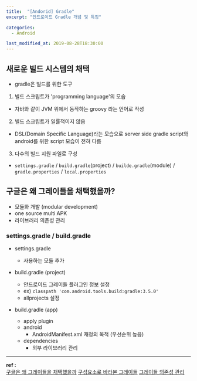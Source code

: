 ```yaml
---
title:  "[Andorid] Gradle"
excerpt: "안드로이드 Gradle 개념 및 특징"

categories:
  - Android

last_modified_at: 2019-08-28T18:30:00
---
```


## 새로운 빌드 시스템의 채택
- gradle은 빌드를 위한 도구

1. 빌드 스크립트가 'programming language'의 모습
- 자바와 같이 JVM 위에서 동작하는 groovy 라는 언어로 작성

2. 빌드 스크립트가 일률적이지 않음
- DSL(Domain Specific Language)라는 모습으로 server side gradle script와 android를 위한 script 모습이 전혀 다름

3. 다수의 빌드 지원 파일로 구성
- `settings.gradle` / `build.gradle`(project) / `builde.gradle`(module) / `gradle.properties` / `local.properties`

## 구글은 왜 그레이들을 채택했을까?
- 모듈화 개발 (modular development)
- one source multi APK
- 라이브러리 의존성 관리

### settings.gradle / build.gradle
- settings.gradle
  - 사용하는 모듈 추가 

- build.gradle (project)
  - 안드로이드 그레이들 플러그인 정보 설정
  - ex) `classpath 'com.android.tools.build:gradle:3.5.0'`
  - allprojects 설정

- build.gradle (app)
  - apply plugin
  - android
    - AndroidManifest.xml 재정의 목적 (우선순위 높음)
  - dependencies
    - 외부 라이브러리 관리


----
**ref :**  
[구글은 왜 그레이들을 채택했을까](https://brunch.co.kr/@yudong/67)
[구성요소로 바라본 그레이들](https://brunch.co.kr/@yudong/70)
[그레이들 의존성 관리](https://brunch.co.kr/@yudong/73)
